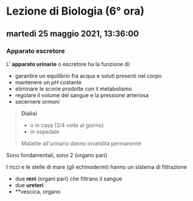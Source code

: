 # Lezione di Biologia (6° ora)

## martedì 25 maggio 2021, 13:36:00

### Apparato escretore

L' **apparato urinario** o escretore ha la funzione di:
* garantire un equilibrio fra acqua e soluti presenti nel corpo
* mantenere un $pH$ costante
* eliminare le scorie prodotte con il metabolismo
* regolare il volume del sangue e la pressione arteriosa
* secernere ormoni

> **Dialisi**
> * o in casa (3/4 volte al giorno)
> * in ospedale
> 
> Malattie all'urinario danno invalidità permanente

Sono fondamentali, sono 2 (organo pari)


I ricci e le stelle di mare (gli echinodermi) hanno un sistema di filtrazione


* due **reni**  (organi pari) che filtrano il sangue
* due **ureteri**
* **vescica, organo
<!--stackedit_data:
eyJoaXN0b3J5IjpbLTM3NDI0MTA4NywxNjcwMTY5Nzg0XX0=
-->